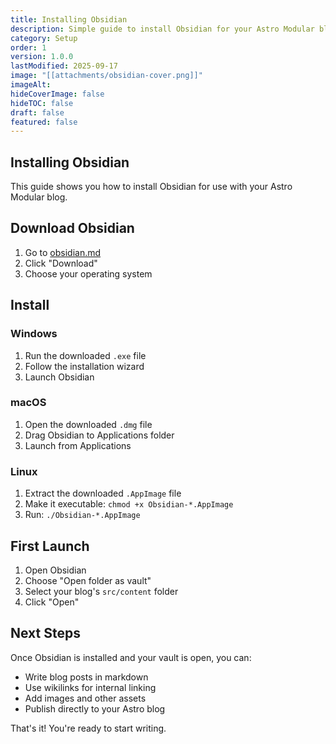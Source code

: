 ```yaml
---
title: Installing Obsidian
description: Simple guide to install Obsidian for your Astro Modular blog
category: Setup
order: 1
version: 1.0.0
lastModified: 2025-09-17
image: "[[attachments/obsidian-cover.png]]"
imageAlt:
hideCoverImage: false
hideTOC: false
draft: false
featured: false
---
```


## Installing Obsidian

This guide shows you how to install Obsidian for use with your Astro Modular blog.

## Download Obsidian

1. Go to [obsidian.md](https://obsidian.md)
2. Click "Download"
3. Choose your operating system

## Install

### Windows
1. Run the downloaded `.exe` file
2. Follow the installation wizard
3. Launch Obsidian

### macOS
1. Open the downloaded `.dmg` file
2. Drag Obsidian to Applications folder
3. Launch from Applications

### Linux
1. Extract the downloaded `.AppImage` file
2. Make it executable: `chmod +x Obsidian-*.AppImage`
3. Run: `./Obsidian-*.AppImage`

## First Launch

1. Open Obsidian
2. Choose "Open folder as vault"
3. Select your blog's `src/content` folder
4. Click "Open"

## Next Steps

Once Obsidian is installed and your vault is open, you can:
- Write blog posts in markdown
- Use wikilinks for internal linking
- Add images and other assets
- Publish directly to your Astro blog

That's it! You're ready to start writing.
